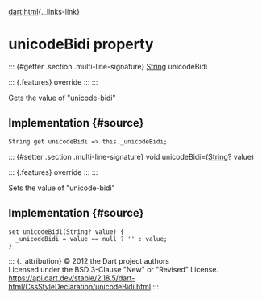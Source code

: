 [dart:html](../../dart-html/dart-html-library){._links-link}

unicodeBidi property
====================

::: {#getter .section .multi-line-signature}
[String](../../dart-core/string-class) unicodeBidi

::: {.features}
override
:::
:::

Gets the value of \"unicode-bidi\"

Implementation {#source}
--------------

``` {.language-dart data-language="dart"}
String get unicodeBidi => this._unicodeBidi;
```

::: {#setter .section .multi-line-signature}
void unicodeBidi=([String](../../dart-core/string-class)? value)

::: {.features}
override
:::
:::

Sets the value of \"unicode-bidi\"

Implementation {#source}
--------------

``` {.language-dart data-language="dart"}
set unicodeBidi(String? value) {
  _unicodeBidi = value == null ? '' : value;
}
```

::: {._attribution}
© 2012 the Dart project authors\
Licensed under the BSD 3-Clause \"New\" or \"Revised\" License.\
<https://api.dart.dev/stable/2.18.5/dart-html/CssStyleDeclaration/unicodeBidi.html>
:::
